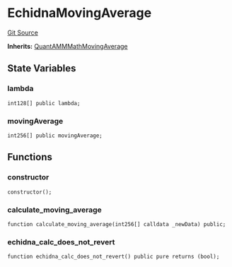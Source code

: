 # EchidnaMovingAverage
[Git Source](https://github.com/QuantAMMProtocol/QuantAMM-V1/blob/3cfe58cf30c64b95a2607d2672fb541c48d807e0/contracts/echidna/echidna_moving_average.sol)

**Inherits:**
[QuantAMMMathMovingAverage](/contracts/rules/base/QuantammMathMovingAverage.sol/abstract.QuantAMMMathMovingAverage.md)


## State Variables
### lambda

```solidity
int128[] public lambda;
```


### movingAverage

```solidity
int256[] public movingAverage;
```


## Functions
### constructor


```solidity
constructor();
```

### calculate_moving_average


```solidity
function calculate_moving_average(int256[] calldata _newData) public;
```

### echidna_calc_does_not_revert


```solidity
function echidna_calc_does_not_revert() public pure returns (bool);
```

